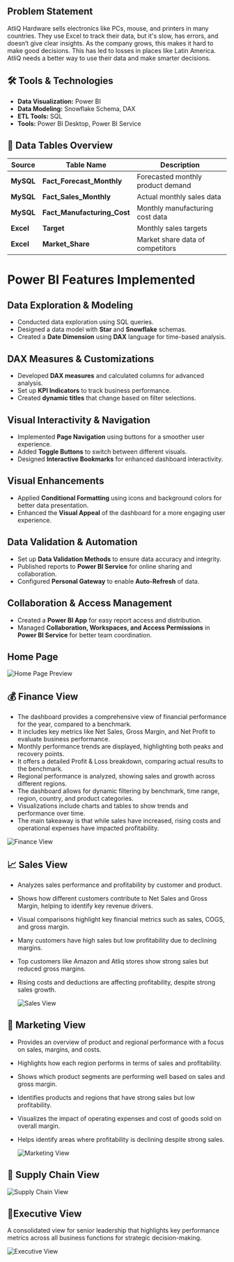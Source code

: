 ## Problem Statement
AtliQ Hardware sells electronics like PCs, mouse, and printers in many countries. They use Excel to track their data, but it's slow, has errors, and doesn’t give clear insights. As the company grows, this makes it hard to make good decisions. This has led to losses in places like Latin America. AtliQ needs a better way to use their data and make smarter decisions.

## 🛠️ Tools & Technologies

- **Data Visualization:** Power BI  
- **Data Modeling:** Snowflake Schema, DAX  
- **ETL Tools:** SQL  
- **Tools:** Power BI Desktop, Power BI Service  

## 📁 Data Tables Overview

| **Source** | **Table Name**              | **Description**                                |
|------------|-----------------------------|------------------------------------------------|
| **MySQL**  | **Fact_Forecast_Monthly**   | Forecasted monthly product demand              |
| **MySQL**  | **Fact_Sales_Monthly**      | Actual monthly sales data                      |
| **MySQL**  | **Fact_Manufacturing_Cost** | Monthly manufacturing cost data                |
| **Excel**  | **Target**                  | Monthly sales targets                          |
| **Excel**  | **Market_Share**            | Market share data of competitors               |

# Power BI Features Implemented

## Data Exploration & Modeling
- Conducted data exploration using SQL queries.
- Designed a data model with **Star** and **Snowflake** schemas.
- Created a **Date Dimension** using **DAX** language for time-based analysis.

## DAX Measures & Customizations
- Developed **DAX measures** and calculated columns for advanced analysis.
- Set up **KPI Indicators** to track business performance.
- Created **dynamic titles** that change based on filter selections.

## Visual Interactivity & Navigation
- Implemented **Page Navigation** using buttons for a smoother user experience.
- Added **Toggle Buttons** to switch between different visuals.
- Designed **Interactive Bookmarks** for enhanced dashboard interactivity.

## Visual Enhancements
- Applied **Conditional Formatting** using icons and background colors for better data presentation.
- Enhanced the **Visual Appeal** of the dashboard for a more engaging user experience.

## Data Validation & Automation
- Set up **Data Validation Methods** to ensure data accuracy and integrity.
- Published reports to **Power BI Service** for online sharing and collaboration.
- Configured **Personal Gateway** to enable **Auto-Refresh** of data.

## Collaboration & Access Management
- Created a **Power BI App** for easy report access and distribution.
- Managed **Collaboration, Workspaces, and Access Permissions** in **Power BI Service** for better team coordination.

## Home Page 
![Home Page Preview](https://github.com/Kumenthula-Shivani08/Attachments/blob/main/home.png)

## 💰 Finance View   
- The dashboard provides a comprehensive view of financial performance for the year, compared to a benchmark.
- It includes key metrics like Net Sales, Gross Margin, and Net Profit to evaluate business performance.
- Monthly performance trends are displayed, highlighting both peaks and recovery points.
- It offers a detailed Profit & Loss breakdown, comparing actual results to the benchmark.
- Regional performance is analyzed, showing sales and growth across different regions.
- The dashboard allows for dynamic filtering by benchmark, time range, region, country, and product categories.
- Visualizations include charts and tables to show trends and performance over time.
- The main takeaway is that while sales have increased, rising costs and operational expenses have impacted profitability.


![Finance View](https://github.com/Kumenthula-Shivani08/Attachments/blob/main/finance.png)

## 📈 Sales View  
- Analyzes sales performance and profitability by customer and product.
- Shows how different customers contribute to Net Sales and Gross Margin, helping to identify key revenue drivers.
- Visual comparisons highlight key financial metrics such as sales, COGS, and gross margin.
- Many customers have high sales but low profitability due to declining margins.
- Top customers like Amazon and Atliq stores show strong sales but reduced gross margins.
- Rising costs and deductions are affecting profitability, despite strong sales growth.

   ![Sales View](https://github.com/Kumenthula-Shivani08/Attachments/blob/main/sales.png)
## 📢 Marketing View  
- Provides an overview of product and regional performance with a focus on sales, margins, and costs.
- Highlights how each region performs in terms of sales and profitability.
- Shows which product segments are performing well based on sales and gross margin.
- Identifies products and regions that have strong sales but low profitability.
- Visualizes the impact of operating expenses and cost of goods sold on overall margin.
- Helps identify areas where profitability is declining despite strong sales.


   ![Marketing View](https://github.com/Kumenthula-Shivani08/Attachments/blob/main/marketing.png)

## 🚚 Supply Chain View   

   ![Supply Chain View](https://github.com/Kumenthula-Shivani08/Attachments/blob/main/Supplychain.png)

## 👔Executive View   
   A consolidated view for senior leadership that highlights key performance metrics across all business functions for strategic decision-making.

   ![Executive View](https://github.com/Kumenthula-Shivani08/Attachments/blob/main/Excecutive.png)

